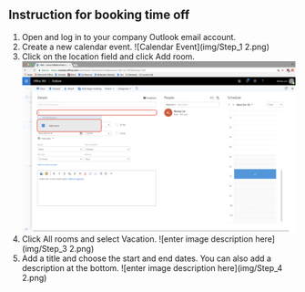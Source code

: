 ## Instruction for booking time off

 1. Open and log in to your company Outlook email account.
 2. Create a new calendar event. ![Calendar Event](img/Step_1 2.png)
 3. Click on the location field and click Add room. ![Add Room](img/Step_2.png)
 4. Click All rooms and select Vacation. ![enter image description here](img/Step_3 2.png)
 5. Add a title and choose the start and end dates. You can also add a description at the bottom. ![enter image description here](img/Step_4 2.png)

<!--stackedit_data:
eyJoaXN0b3J5IjpbOTcwNDY3ODldfQ==
-->